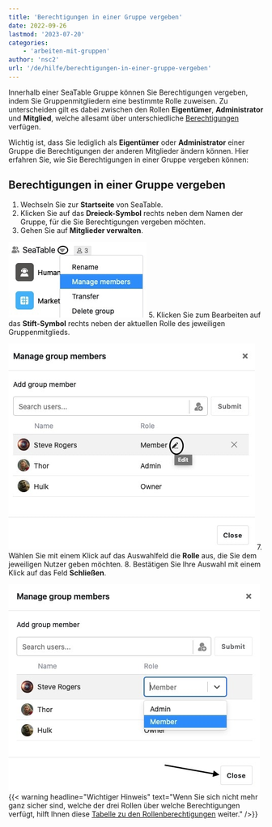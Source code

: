 ```yaml
---
title: 'Berechtigungen in einer Gruppe vergeben'
date: 2022-09-26
lastmod: '2023-07-20'
categories:
    - 'arbeiten-mit-gruppen'
author: 'nsc2'
url: '/de/hilfe/berechtigungen-in-einer-gruppe-vergeben'
---
```


Innerhalb einer SeaTable Gruppe können Sie Berechtigungen vergeben, indem Sie Gruppenmitgliedern eine bestimmte Rolle zuweisen. Zu unterscheiden gilt es dabei zwischen den Rollen **Eigentümer**, **Administrator** und **Mitglied**, welche allesamt über unterschiedliche [Berechtigungen](https://seatable.io/docs/gruppenmitglieder-und-berechtigungen/gruppenmitglieder-und-ihre-berechtigungen/) verfügen.

Wichtig ist, dass Sie lediglich als **Eigentümer** oder **Administrator** einer Gruppe die Berechtigungen der anderen Mitglieder ändern können. Hier erfahren Sie, wie Sie Berechtigungen in einer Gruppe vergeben können:

## Berechtigungen in einer Gruppe vergeben

1. Wechseln Sie zur **Startseite** von SeaTable.
2. Klicken Sie auf das **Dreieck-Symbol** rechts neben dem Namen der Gruppe, für die Sie Berechtigungen vergeben möchten.
3. Gehen Sie auf **Mitglieder verwalten**.

![Mitglieder verwalten](images/manage-members.jpg) 5. Klicken Sie zum Bearbeiten auf das **Stift-Symbol** rechts neben der aktuellen Rolle des jeweiligen Gruppenmitglieds.

![Klick auf das Stift-Symbol neben einem beliebigen Gruppenmitglied](images/click-edit-symbol.jpg) 7. Wählen Sie mit einem Klick auf das Auswahlfeld die **Rolle** aus, die Sie dem jeweiligen Nutzer geben möchten. 8. Bestätigen Sie Ihre Auswahl mit einem Klick auf das Feld **Schließen**.

![Auswahl der Rolle und Bestätigung](images/change-authorization-and-close.jpg)
{{< warning  headline="Wichtiger Hinweis"  text="Wenn Sie sich nicht mehr ganz sicher sind, welche der drei Rollen über welche Berechtigungen verfügt, hilft Ihnen diese [Tabelle zu den Rollenberechtigungen](https://seatable.io/docs/gruppen/gruppenmitglieder-und-ihre-berechtigungen/) weiter." />}}
